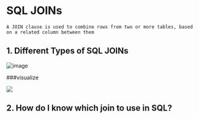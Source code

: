 
# SQL JOINs

```
A JOIN clause is used to combine rows from two or more tables, based on a related column between them
```

## 1. Different Types of SQL JOINs
![image](https://user-images.githubusercontent.com/67835881/118752292-6d0faa80-b880-11eb-8f79-7ace88782678.png)

###visualize 

![](https://content.codecademy.com/courses/learn-sql/multiple-tables/inner-join.gif)

## 2. How do I know which join to use in SQL?



 
